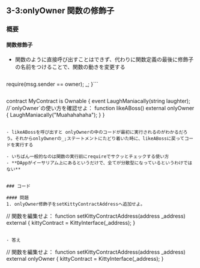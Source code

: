 ## 3-3:onlyOwner 関数の修飾子


### 概要
####  関数修飾子
- 関数のように直接呼び出すことはできず、代わりに関数定義の最後に修飾子の名前をつけることで、関数の動きを変更する
>```modifier onlyOwner() {
  require(msg.sender == owner);
  _;
}```

>```
contract MyContract is Ownable {
  event LaughManiacally(string laughter);
  //\`onlyOwner`の使い方を確認せよ：
  function likeABoss() external onlyOwner {
    LaughManiacally("Muahahahaha");
  }
}
```

- likeABossを呼び出すと onlyOwnerの中のコードが最初に実行されるのがわかるだろう。それからonlyOwnerの_;ステートメントにたどり着いた時に、likeABossに戻ってコードを実行する

- いちばん一般的なのは関数の実行前にrequireでサクッとチェックする使い方
- **DAppがイーサリアム上にあるというだけで、全てが分散型になっているというわけではない**


### コード

#### 問題
1. onlyOwner修飾子をsetKittyContractAddressへ追加せよ。

```
// 関数を編集せよ：
  function setKittyContractAddress(address _address) external {
    kittyContract = KittyInterface(_address);
  }
```

- 答え

```
// 関数を編集せよ：
  function setKittyContractAddress(address _address) external onlyOwner {
    kittyContract = KittyInterface(_address);
  }
```
